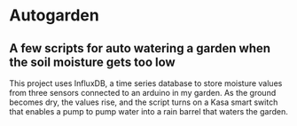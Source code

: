 # Autogarden
## A few scripts for auto watering a garden when the soil moisture gets too low

This project uses InfluxDB, a time series database to store moisture values from three sensors connected to an arduino in my garden.
As the ground becomes dry, the values rise, and the script turns on a Kasa smart switch that enables a pump to pump water into a rain barrel that waters the garden.
